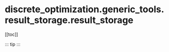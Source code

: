 # discrete_optimization.generic_tools.result_storage.result_storage

[[toc]]

::: tip
<skdecide-summary></skdecide-summary>
:::

